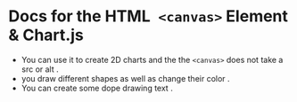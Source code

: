 # Docs for the HTML` <canvas>` Element & Chart.js

- You can use it to create 2D charts and the the `<canvas>` does not take a src or alt .
- you draw different shapes as well as change their color .
- You can create some dope drawing text .